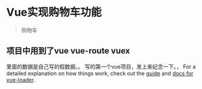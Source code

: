 # Vue实现购物车功能

> 购物车

## 项目中用到了vue vue-route vuex
  里面的数据是自己写的假数据。。
  写的第一个vue项目，发上来纪念一下。，
For a detailed explanation on how things work, check out the [guide](http://vuejs-templates.github.io/webpack/) and [docs for vue-loader](http://vuejs.github.io/vue-loader).
